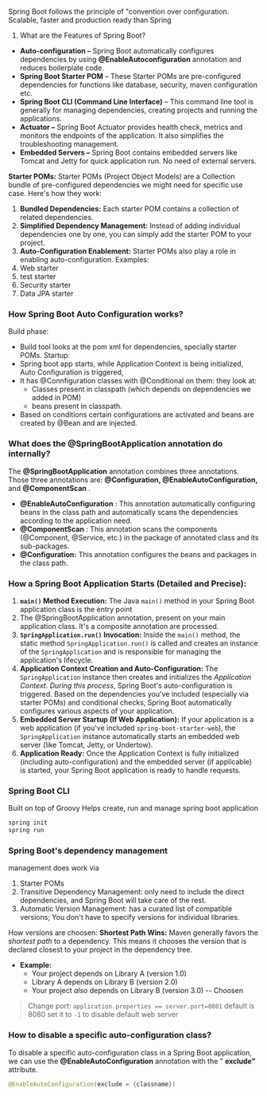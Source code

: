 Spring Boot follows the principle of "convention over configuration.
Scalable, faster and production ready than Spring

1. What are the Features of Spring Boot?
- ****Auto-configuration –**** Spring Boot automatically configures dependencies by using ****@EnableAutoconfiguration**** annotation and reduces boilerplate code.
- ****Spring Boot Starter POM**** – These Starter POMs are pre-configured dependencies for functions like database, security, maven configuration etc.
- ****Spring Boot CLI (Command Line Interface)**** – This command line tool is generally for managing dependencies, creating projects and running the applications.
- ****Actuator –**** Spring Boot Actuator provides health check, metrics and monitors the endpoints of the application. It also simplifies the troubleshooting management.
- ****Embedded Servers –**** Spring Boot contains embedded servers like Tomcat and Jetty for quick application run. No need of external servers.

**Starter POMs:**
Starter POMs (Project Object Models) are a  Collection bundle of pre-configured dependencies we might need for specific use case.
Here's how they work:
1. **Bundled Dependencies:** Each starter POM contains a collection of related dependencies.
2. **Simplified Dependency Management:** Instead of adding individual dependencies one by one, you can simply add the starter POM to your project.
3. **Auto-Configuration Enablement:** Starter POMs also play a role in enabling auto-configuration.
Examples:
1. Web starter
2. test starter
3. Security starter
4. Data JPA starter

### How Spring Boot Auto Configuration works?
Build phase:
- Build tool looks at the pom xml for dependencies, specially starter POMs.
Startup:
- Spring boot app starts, while Application Context is being initialized, Auto Configuration is triggered,
- It has @Connfiguration classes with @Conditional on them: they look at:
	- Classes present in classpath (which depends on dependencies we added in POM)
	- beans present in classpath.
- Based on conditions certain configurations are activated and beans are created by @Bean and are injected.

### What does the @SpringBootApplication annotation do internally?
The ****@SpringBootApplication**** annotation combines three annotations. Those three annotations are: ****@Configuration, @EnableAutoConfiguration,**** and ****@ComponentScan**** .
- ****@EnableAutoConfiguration**** : This annotation automatically configuring beans in the class path and automatically scans the dependencies according to the application need.
- ****@ComponentScan**** : This annotation scans the components (@Component, @Service, etc.) in the package of annotated class and its sub-packages.
- ****@Configuration:**** This annotation configures the beans and packages in the class path.


### **How a Spring Boot Application Starts (Detailed and Precise):**
1. **`main()` Method Execution:** The Java `main()` method in your Spring Boot application class is the entry point
2. The @SpringBootApplication annotation, present on your main application class. It's a composite annotation are processed.
3. **`SpringApplication.run()` Invocation:** Inside the `main()` method, the static method `SpringApplication.run()` is called and creates an instance of the `SpringApplication` and is responsible for managing the application's lifecycle.
4. **Application Context Creation and Auto-Configuration:** The `SpringApplication` instance then creates and initializes the _Application Context_.  _During this process_, Spring Boot's auto-configuration is triggered. Based on the dependencies you've included (especially via starter POMs) and conditional checks, Spring Boot automatically configures various aspects of your application.
5. **Embedded Server Startup (If Web Application):** If your application is a web application (if you've included `spring-boot-starter-web`), the `SpringApplication` instance automatically starts an embedded web server (like Tomcat, Jetty, or Undertow).
6. **Application Ready:** Once the Application Context is fully initialized (including auto-configuration) and the embedded server (if applicable) is started, your Spring Boot application is ready to handle requests.

### Spring Boot CLI
Built on top of Groovy
Helps create, run and manage spring boot application
```groovy
spring init
spring run
```


### Spring Boot's dependency management
management does work via
1. Starter POMs
2. Transitive Dependency Management: only need to include the direct dependencies, and Spring Boot will take care of the rest.
3. Automatic Version Management: has a curated list of compatible versions; You don't have to specify versions for individual libraries.

How versions are choosen:
**Shortest Path Wins:** Maven generally favors the _shortest path_ to a dependency. This means it chooses the version that is declared closest to your project in the dependency tree.
- **Example:**
    - Your project depends on Library A (version 1.0)
    - Library A depends on Library B (version 2.0)
    - Your project _also_ depends on Library B (version 3.0) -- Choosen


>Change port: `application.properties == server.port=8081` default is 8080
>set it to `-1` to disable default web server

### How to disable a specific auto-configuration class?
To disable a specific auto-configuration class in a Spring Boot application, we can use the ****@EnableAutoConfiguration**** annotation with the ” ****exclude”**** attribute.
```java
@EnableAutoConfiguration(exclude = {classname})
```









